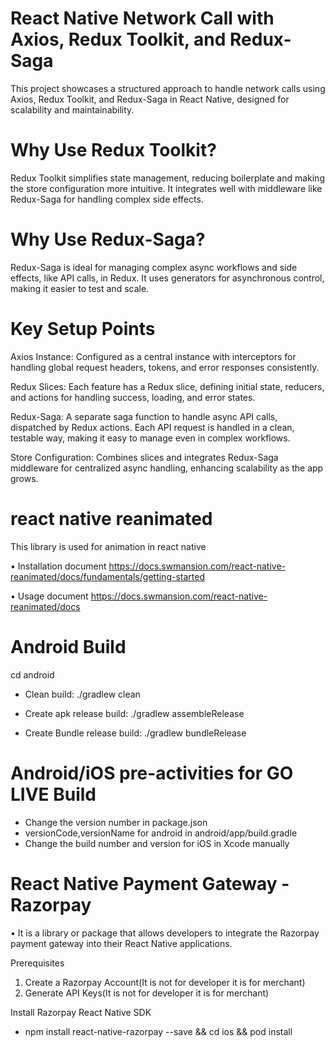 # React Native Network Call with Axios, Redux Toolkit, and Redux-Saga
This project showcases a structured approach to handle network calls using Axios, Redux Toolkit, and Redux-Saga in React Native, designed for scalability and maintainability.

# Why Use Redux Toolkit?
Redux Toolkit simplifies state management, reducing boilerplate and making the store configuration more intuitive. It integrates well with middleware like Redux-Saga for handling complex side effects.

# Why Use Redux-Saga?
Redux-Saga is ideal for managing complex async workflows and side effects, like API calls, in Redux. It uses generators for asynchronous control, making it easier to test and scale.

# Key Setup Points
Axios Instance: 
Configured as a central instance with interceptors for handling global request headers, tokens, and error responses consistently.

Redux Slices: 
Each feature has a Redux slice, defining initial state, reducers, and actions for handling success, loading, and error states.

Redux-Saga: 
A separate saga function to handle async API calls, dispatched by Redux actions. Each API request is handled in a clean, testable way, making it easy to manage even in complex workflows.

Store Configuration: 
Combines slices and integrates Redux-Saga middleware for centralized async handling, enhancing scalability as the app grows.


# react native reanimated
This library is used for animation in react native 

• Installation document
  https://docs.swmansion.com/react-native-reanimated/docs/fundamentals/getting-started

• Usage document
  https://docs.swmansion.com/react-native-reanimated/docs


# Android Build

cd android

- Clean build:
./gradlew clean

- Create apk release build:
./gradlew assembleRelease

- Create Bundle release build:
./gradlew bundleRelease


# Android/iOS pre-activities for GO LIVE Build
- Change the version number in package.json
- versionCode,versionName for android in android/app/build.gradle
- Change the build number and version for iOS in Xcode manually


# React Native Payment Gateway - Razorpay
   • It is a library or package that allows developers to integrate the Razorpay payment gateway into their React Native applications.      

Prerequisites
1) Create a Razorpay Account(It is not for developer it is for merchant)
2) Generate API Keys(It is not for developer it is for merchant)

Install Razorpay React Native SDK
- npm install react-native-razorpay --save && cd ios && pod install

